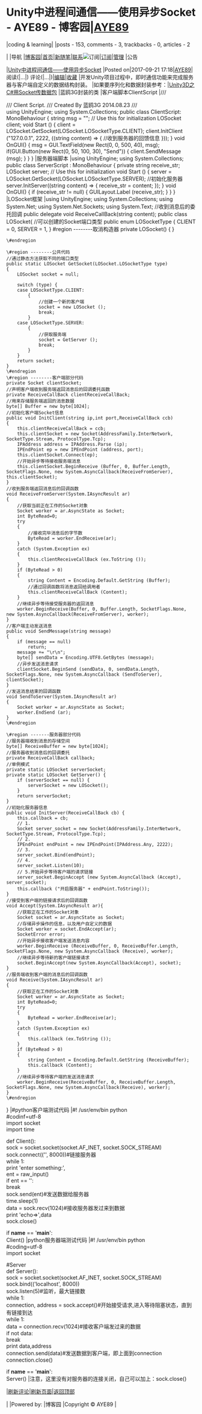 
# Unity中进程间通信——使用异步Socket - AYE89 - 博客园|[AYE89](https://www.cnblogs.com/eniac1946/)
|coding & learning|
|posts - 153, comments - 3, trackbacks - 0, articles - 2

|
|导航
|[博客园](https://www.cnblogs.com/)|[首页](https://www.cnblogs.com/eniac1946/)|[新随笔](https://i.cnblogs.com/EditPosts.aspx?opt=1)|[联系](https://msg.cnblogs.com/send/AYE89)![订阅](//www.cnblogs.com/images/xml.gif)|[订阅](https://www.cnblogs.com/eniac1946/rss)|[管理](https://i.cnblogs.com/)
|公告


|[Unity中进程间通信——使用异步Socket](https://www.cnblogs.com/eniac1946/p/7569641.html)
|Posted on|2017-09-21 17:18|[AYE89](https://www.cnblogs.com/eniac1946/)|阅读(|...|) 评论(|...|)|[编辑](https://i.cnblogs.com/EditPosts.aspx?postid=7569641)|[收藏](#)
|开发Unity项目过程中，即时通信功能来完成服务器与客户端自定义的数据结构封装。
|如果要序列化和数据封装参考：|[Unity3D之C\#用Socket传数据包](https://www.oschina.net/code/snippet_658631_36293)
|蓝鸥3G封装的类
|客户端脚本ClientScript
|/// <summary>
/// Client Script.
/// Created By 蓝鸥3G 2014.08.23
/// </summary>
using UnityEngine;
using System.Collections;
public class ClientScript: MonoBehaviour {
    string msg = "";
    // Use this for initialization
    LOSocket client;
    void Start () {
        client = LOSocket.GetSocket(LOSocket.LOSocketType.CLIENT);
        client.InitClient ("127.0.0.1", 2222, ((string content) => {
            //收到服务器的回馈信息
        }));
    }
    void OnGUI() {
        msg = GUI.TextField(new Rect(0, 0, 500, 40), msg);
        if(GUI.Button(new Rect(0, 50, 100, 30), "Send"))
        {
            client.SendMessage (msg);
        }
    }
}
|服务器端脚本
|using UnityEngine;
using System.Collections;
public class ServerScript : MonoBehaviour {
    private string receive_str;
    LOSocket server;
    // Use this for initialization
    void Start () 
    {
        server = LOSocket.GetSocket(LOSocket.LOSocketType.SERVER);
        //初始化服务器
        server.InitServer((string content) => {
            receive_str = content;
        });
    }
    void OnGUI()
    {
        if (receive_str != null) 
        {
            GUILayout.Label (receive_str);
        }
    }
}
|LOSocket框架
|using UnityEngine;
using System.Collections;
using System.Net;
using System.Net.Sockets;
using System.Text;
//收到消息后的委托回调
public delegate void ReceiveCallBack(string content);
public class LOSocket{
    //可以创建的Socket端口类型
    public enum LOSocketType 
    {
        CLIENT = 0,
        SERVER = 1,
    }
    \#region --------取消构造器
    private LOSocket()
    {
    }
        
    \#endregion
    
    \#region --------公共代码
    //通过静态方法获取不同的端口类型
    public static LOSocket GetSocket(LOSocket.LOSocketType type)
    {
        LOSocket socket = null;

        switch (type) {
        case LOSocketType.CLIENT:
            {
                //创建一个新的客户端
                socket = new LOSocket ();
                break;
            }
        case LOSocketType.SERVER:
            {
                //获取服务端
                socket = GetServer ();
                break;
            }
        }
        return socket;
    }
    \#endregion
    \#region --------客户端部分代码
    private Socket clientSocket;
    //声明客户端收到服务端返回消息后的回调委托函数
    private ReceiveCallBack clientReceiveCallBack;
    //用来存储服务端返回的消息数据
    byte[] Buffer = new byte[1024];
    //初始化客户端Socket信息
    public void InitClient(string ip,int port,ReceiveCallBack ccb)
    {
        this.clientReceiveCallBack = ccb;
        this.clientSocket = new Socket(AddressFamily.InterNetwork, SocketType.Stream, ProtocolType.Tcp);
        IPAddress address = IPAddress.Parse (ip);
        IPEndPoint ep = new IPEndPoint (address, port);
        this.clientSocket.Connect(ep);
        //开始异步等待接收服务端消息
        this.clientSocket.BeginReceive (Buffer, 0, Buffer.Length, SocketFlags.None, new System.AsyncCallback(ReceiveFromServer), this.clientSocket);
    }
    //收到服务端返回消息后的回调函数
    void ReceiveFromServer(System.IAsyncResult ar)
    {
        //获取当前正在工作的Socket对象
        Socket worker = ar.AsyncState as Socket;
        int ByteRead=0;
        try
        {
            //接收完毕消息后的字节数
            ByteRead = worker.EndReceive(ar);
        }
        catch (System.Exception ex)
        {
            this.clientReceiveCallBack (ex.ToString ());
        }
        if (ByteRead > 0)
        {
            string Content = Encoding.Default.GetString (Buffer);
            //通过回调函数将消息返回给调用者
            this.clientReceiveCallBack (Content);
        }
        //继续异步等待接受服务器的返回消息
        worker.BeginReceive(Buffer, 0, Buffer.Length, SocketFlags.None, new System.AsyncCallback(ReceiveFromServer), worker);
    }
    //客户端主动发送消息
    public void SendMessage(string message)
    {
        if (message == null)
            return;
        message += "\r\n";
        byte[] sendData = Encoding.UTF8.GetBytes (message);
        //异步发送消息请求
        clientSocket.BeginSend (sendData, 0, sendData.Length, SocketFlags.None, new System.AsyncCallback (SendToServer), clientSocket);
    }
    //发送消息结束的回调函数
    void SendToServer(System.IAsyncResult ar)
    {
        Socket worker = ar.AsyncState as Socket;
        worker.EndSend (ar);
    }
    \#endregion

    \#region -------服务器部分代码
    //服务器端收到消息的存储空间
    byte[] ReceiveBuffer = new byte[1024];
    //服务器收到消息后的回调委托
    private ReceiveCallBack callback;
    //单例模式  
    private static LOSocket serverSocket;  
    private static LOSocket GetServer() {  
        if (serverSocket == null) {  
            serverSocket = new LOSocket();  
        }  
        return serverSocket;  
    }  
    //初始化服务器信息
    public void InitServer(ReceiveCallBack cb) {
        this.callback = cb;
        // 1.
        Socket server_socket = new Socket(AddressFamily.InterNetwork, SocketType.Stream, ProtocolType.Tcp);
        // 2.
        IPEndPoint endPoint = new IPEndPoint(IPAddress.Any, 2222);
        // 3.
        server_socket.Bind(endPoint);
        // 4.
        server_socket.Listen(10);
        // 5.开始异步等待客户端的请求链接
        server_socket.BeginAccept (new System.AsyncCallback (Accept), server_socket);
        this.callback ("开启服务器" + endPoint.ToString());
    }
    //接受到客户端的链接请求后的回调函数
    void Accept(System.IAsyncResult ar){
        //获取正在工作的Socket对象 
        Socket socket = ar.AsyncState as Socket;  
        //存储异步操作的信息，以及用户自定义的数据  
        Socket worker = socket.EndAccept(ar);  
        SocketError error;
        //开始异步接收客户端发送消息内容
        worker.BeginReceive (ReceiveBuffer, 0, ReceiveBuffer.Length, SocketFlags.None, new System.AsyncCallback (Receive), worker);
        //继续异步等待新的客户端链接请求
        socket.BeginAccept(new System.AsyncCallback(Accept), socket);  
    }
    //服务端收到客户端的消息后的回调函数
    void Receive(System.IAsyncResult ar)
    {
        //获取正在工作的Socket对象
        Socket worker = ar.AsyncState as Socket;
        int ByteRead=0;
        try
        {
            ByteRead = worker.EndReceive(ar);
        }
        catch (System.Exception ex)
        {
            this.callback (ex.ToString ());
        }
        if (ByteRead > 0)
        {
            string Content = Encoding.Default.GetString (ReceiveBuffer);
            this.callback (Content);
        }
        //继续异步等待客户端的发送消息请求
        worker.BeginReceive(ReceiveBuffer, 0, ReceiveBuffer.Length, SocketFlags.None, new System.AsyncCallback(Receive), worker);
    }
    \#endregion
}
|\#python客户端测试代码
|\#! /usr/env/bin python  
\#codinf=utf-8  
import socket  
import time  
  
def Client():  
    sock = socket.socket(socket.AF_INET, socket.SOCK_STREAM)  
    sock.connect(('', 8000))\#链接服务器  
    while 1:  
        print 'enter something:',  
        ent = raw_input()  
        if ent == '':  
            break  
        sock.send(ent)\#发送数据给服务器  
        time.sleep(1)  
        data = sock.recv(1024)\#接收服务器发过来到数据  
        print 'echo=>',data  
    sock.close()  
  
if __name__ == '__main__':  
    Client()
|python服务器端测试代码
|\#! /usr/env/bin python  
\#coding=utf-8  
import socket  
  
\#Server  
def Server():  
    sock = socket.socket(socket.AF_INET, socket.SOCK_STREAM)  
    sock.bind(('localhost', 8000))  
    sock.listen(5)\#监听，最大链接数  
    while 1:  
        connection, address = sock.accept()\#开始接受请求,进入等待阻塞状态，直到有链接到达  
        while 1:  
            data = connection.recv(1024)\#接收客户端发过来的数据  
            if not data:  
                break  
            print data,address  
            connection.send(data)\#发送数据到客户端，即上面到connection  
        connection.close()  
  
  
  
if __name__ == '__main__':  
    Server()
|注意，这里没有对服务器的连接关闭，自己可以加上：sock.close()









|[刷新评论](javascript:void(0);)|[刷新页面](#)|[返回顶部](#top)






|
|Powered by:
|博客园
|Copyright © AYE89
|
